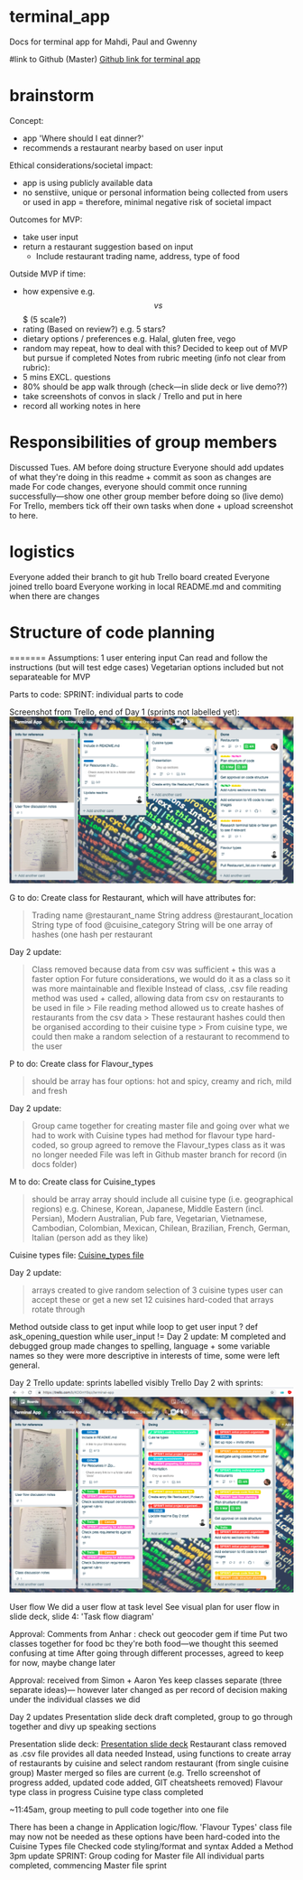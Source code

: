 # terminal_app
Docs for terminal app for Mahdi, Paul and Gwenny

#link to Github (Master)
[Github link for terminal app](https://github.com/gwencitaaa/terminal_app)

# brainstorm
Concept: 
- app 'Where should I eat dinner?'
- recommends a restaurant nearby based on user input

Ethical considerations/societal impact:
- app is using publicly available data
- no senstiive, unique or personal information being collected from users or used in app
= therefore, minimal negative risk of societal impact 

Outcomes for MVP:
- take user input
- return a restaurant suggestion based on input 
  - Include restaurant trading name, address, type of food
  
Outside MVP if time: 
- how expensive e.g. $$ vs $$$ (5 scale?)
- rating (Based on review?) e.g. 5 stars? 
- dietary options / preferences e.g. Halal, gluten free, vego
- random may repeat, how to deal with this? Decided to keep out of MVP but pursue if completed
Notes from rubric meeting (info not clear from rubric):
- 5 mins EXCL. questions
- 80% should be app walk through (check—in slide deck or live demo??)
- take screenshots of convos in slack / Trello and put in here
- record all working notes in here

# Responsibilities of group members
Discussed Tues. AM before doing structure
Everyone should add updates of what they're doing in this readme + commit as soon as changes are made
For code changes, everyone should commit once running successfully—show one other group member before doing so (live demo)
For Trello, members tick off their own tasks when done + upload screenshot to here. 

# logistics
Everyone added their branch to git hub
Trello board created
Everyone joined trello board
Everyone working in local README.md and commiting when there are changes

# Structure of code planning
=======
Assumptions:
1 user entering input
Can read and follow the instructions (but will test edge cases)
Vegetarian options included but not separateable for MVP

Parts to code: 
SPRINT: individual parts to code

Screenshot from Trello, end of Day 1 (sprints not labelled yet):
![Screenshot from Trello, Day 1 (sprints not lablled yet)](https://raw.githubusercontent.com/gwencitaaa/terminal_app/master/docs/Trello_screenshot_Day2AM_progress.png)

G to do:
Create class for Restaurant, which will have attributes for:
> Trading name @restaurant_name String
> address @restaurant_location String
> type of food  @cuisine_category String
> will be one array of hashes (one hash per restaurant

Day 2 update: 
> Class removed because data from csv was sufficient + this was a faster option 
> For future considerations, we would do it as a class so it was more maintainable and flexible
> Instead of class, .csv file reading method was used + called, allowing data from csv on restaurants to be used in file
    > File reading method allowed us to create hashes of restaurants from the csv data
    > These restaurant hashes could then be organised according to their cuisine type
    > From cuisine type, we could then make a random selection of a restaurant to recommend to the user


P to do:
Create class for Flavour_types
> should be array
> has four options: hot and spicy, creamy and rich, mild and fresh


Day 2 update: 
> Group came together for creating master file and going over what we had to work with 
> Cuisine types had method for flavour type hard-coded, so group agreed to remove the Flavour_types class as it was no longer needed
> File was left in Github master branch for record (in docs folder)

M to do:
Create class for Cuisine_types 
> should be array
> array should include all cuisine type (i.e. geographical regions)
> e.g. Chinese, Korean, Japanese, Middle Eastern (incl. Persian), Modern Australian, Pub fare, Vegetarian, Vietnamese, Cambodian, Colombian, Mexican, Chilean, Brazilian, French, German, Italian (person add as they like)

Cuisine types file:
[Cuisine_types file](https://raw.githubusercontent.com/gwencitaaa/terminal_app/master/Cuisine_types.rb)

Day 2 update:
> arrays created to give random selection of 3 cuisine types
> user can accept these or get a new set
> 12 cuisines hard-coded that arrays rotate through


Method outside class to get input
while loop to get user input ?
def ask_opening_question 
    while user_input != 
Day 2 update: M completed and debugged
group made changes to spelling, language + some variable names so they were more descriptive
in interests of time, some were left general.

Day 2 Trello update: sprints labelled visibly
Trello Day 2 with sprints:
![Trello screenshot](https://raw.githubusercontent.com/gwencitaaa/terminal_app/master/docs/Screen%20Shot%202019-03-06%20at%202.25.37%20pm.png)

User flow
We did a user flow at task level
See visual plan for user flow in slide deck, slide 4: 'Task flow diagram'

Approval:
Comments from Anhar : check out geocoder gem if time
Put two classes together for food bc they're both food—we thought this seemed confusing at time
After going through different processes, agreed to keep for now, maybe change later

Approval: 
received from Simon + Aaron
Yes keep classes separate (three separate ideas)— however later changed as per record of decision making under the individual classes we did

Day 2 updates
Presentation slide deck draft completed, group to go through together and divy up speaking sections

Presentation slide deck:
[Presentation slide deck](https://github.com/gwencitaaa/terminal_app/blob/master/ppt/Terminal_app_presentation.pdf)
Restaurant class removed as .csv file provides all data needed
    Instead, using functions to create array of restaurants by cuisine and select random restaurant (from single cuisine group)
Master merged so files are current (e.g. Trello screenshot of progress added, updated code added, GIT cheatsheets removed)
Flavour type class in progress
Cuisine type class completed

~11:45am, group meeting to pull code together into one file 

There has been a change in Application logic/flow. 'Flavour Types' class file may now not be needed as these options have been hard-coded into the Cuisine Types file
Checked code styling/format and syntax
Added a Method 
3pm update
SPRINT: Group coding for Master file
All individual parts completed, commencing Master file sprint

